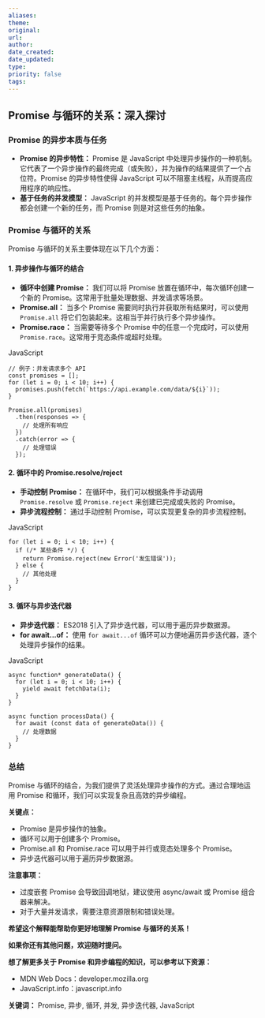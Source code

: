 ```yaml
---
aliases: 
theme: 
original: 
url: 
author: 
date_created: 
date_updated: 
type: 
priority: false
tags:
---
```

## Promise 与循环的关系：深入探讨

### Promise 的异步本质与任务

- **Promise 的异步特性：** Promise 是 JavaScript 中处理异步操作的一种机制。它代表了一个异步操作的最终完成（或失败），并为操作的结果提供了一个占位符。Promise 的异步特性使得 JavaScript 可以不阻塞主线程，从而提高应用程序的响应性。
- **基于任务的并发模型：** JavaScript 的并发模型是基于任务的。每个异步操作都会创建一个新的任务，而 Promise 则是对这些任务的抽象。

### Promise 与循环的关系

Promise 与循环的关系主要体现在以下几个方面：

#### 1. **异步操作与循环的结合**

- **循环中创建 Promise：** 我们可以将 Promise 放置在循环中，每次循环创建一个新的 Promise。这常用于批量处理数据、并发请求等场景。
- **Promise.all：** 当多个 Promise 需要同时执行并获取所有结果时，可以使用 `Promise.all` 将它们包装起来。这相当于并行执行多个异步操作。
- **Promise.race：** 当需要等待多个 Promise 中的任意一个完成时，可以使用 `Promise.race`。这常用于竞态条件或超时处理。

JavaScript

```
// 例子：并发请求多个 API
const promises = [];
for (let i = 0; i < 10; i++) {
  promises.push(fetch(`https://api.example.com/data/${i}`));
}

Promise.all(promises)
  .then(responses => {
    // 处理所有响应
  })
  .catch(error => {
    // 处理错误
  });
```

#### 2. **循环中的 Promise.resolve/reject**

- **手动控制 Promise：** 在循环中，我们可以根据条件手动调用 `Promise.resolve` 或 `Promise.reject` 来创建已完成或失败的 Promise。
- **异步流程控制：** 通过手动控制 Promise，可以实现更复杂的异步流程控制。

JavaScript

```
for (let i = 0; i < 10; i++) {
  if (/* 某些条件 */) {
    return Promise.reject(new Error('发生错误'));
  } else {
    // 其他处理
  }
}
```

#### 3. **循环与异步迭代器**

- **异步迭代器：** ES2018 引入了异步迭代器，可以用于遍历异步数据源。
- **for await...of：** 使用 `for await...of` 循环可以方便地遍历异步迭代器，逐个处理异步操作的结果。

JavaScript

```
async function* generateData() {
  for (let i = 0; i < 10; i++) {
    yield await fetchData(i);
  }
}

async function processData() {
  for await (const data of generateData()) {
    // 处理数据
  }
}
```

### 总结

Promise 与循环的结合，为我们提供了灵活处理异步操作的方式。通过合理地运用 Promise 和循环，我们可以实现复杂且高效的异步编程。

**关键点：**

- Promise 是异步操作的抽象。
- 循环可以用于创建多个 Promise。
- Promise.all 和 Promise.race 可以用于并行或竞态处理多个 Promise。
- 异步迭代器可以用于遍历异步数据源。

**注意事项：**

- 过度嵌套 Promise 会导致回调地狱，建议使用 async/await 或 Promise 组合器来解决。
- 对于大量并发请求，需要注意资源限制和错误处理。

**希望这个解释能帮助你更好地理解 Promise 与循环的关系！**

**如果你还有其他问题，欢迎随时提问。**

**想了解更多关于 Promise 和异步编程的知识，可以参考以下资源：**

- MDN Web Docs：developer.mozilla.org
- JavaScript.info：javascript.info

**关键词：** Promise, 异步, 循环, 并发, 异步迭代器, JavaScript